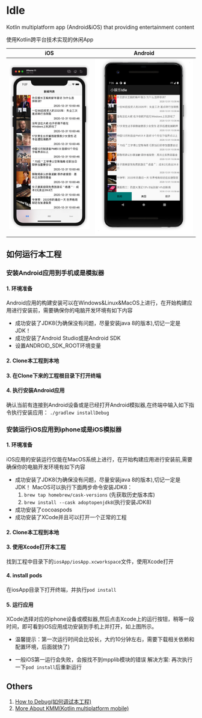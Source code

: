 # Idle
Kotlin multiplatform app (Android&amp;iOS) that providing entertainment content

使用Kotlin跨平台技术实现的休闲App

iOS|Android
-|-
![iOS Demo](art/iOS.png)|![Android Demo](art/Android.png)

## 如何运行本工程
### 安装Android应用到手机或是模拟器
#### 1. 环境准备
Android应用的构建安装可以在Windows&Linux&MacOS上进行，在开始构建应用进行安装前，需要确保你的电脑开发环境有如下内容
   * 成功安装了JDK8(为确保没有问题，尽量安装java 8的版本),切记一定是JDK！
   * 成功安装了Android Studio或是Android SDK
   * 设置ANDROID_SDK_ROOT环境变量
    
#### 2. Clone本工程到本地
#### 3. 在Clone下来的工程根目录下打开终端
#### 4. 执行安装Android应用
确认当前有连接到Android设备或是已经打开Android模拟器,在终端中输入如下指令执行安装应用：
    ```./gradlew installDebug```
   
### 安装运行iOS应用到iphone或是iOS模拟器
#### 1. 环境准备
iOS应用的安装运行仅能在MacOS系统上进行，在开始构建应用进行安装前,需要确保你的电脑开发环境有如下内容
   * 成功安装了JDK8(为确保没有问题，尽量安装java 8的版本),切记一定是JDK！
     MacOS可以执行下面两步命令安装JDK8：
     1. `brew tap homebrew/cask-versions` (先获取历史版本库)
     2. `brew install --cask adoptopenjdk8`(执行安装JDK8)
   * 成功安装了cocoaspods
   * 成功安装了XCode并且可以打开一个正常的工程
    
#### 2. Clone本工程到本地
#### 3. 使用Xcode打开本工程
找到工程中目录下的`iosApp/iosApp.xcworkspace`文件，使用Xcode打开
#### 4. install pods
在iosApp目录下打开终端，并执行`pod install`
#### 5. 运行应用
XCode选择对应的iphone设备或模拟器,然后点击Xcode上的运行按钮，稍等一段时间，即可看到iOS应用成功安装到手机上并打开，如上图所示。

* 温馨提示：第一次运行时间会比较长，大约10分钟左右，需要下载相关依赖和配置环境，后面就快了)

* 一般iOS第一运行会失败，会报找不到mpplib模块的错误
解决方案:
再次执行一下`pod install`后重新运行

## Others
1. [How to Debug(如何调试本工程)](./DEBUG.md)
2. [More About KMM(Kotlin multiplatform mobile)](https://kotlinlang.org/lp/mobile/)



